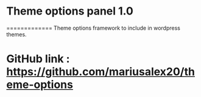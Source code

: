 # Theme options panel 1.0
=============
Theme options framework to include in wordpress themes.
# GitHub link : https://github.com/mariusalex20/theme-options
